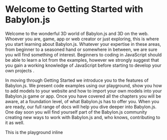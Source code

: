 # Welcome to Getting Started with Babylon.js

Welcome to the wonderful 3D world of Babylon.js and 3D on the web. Whoever you are, game, app or web creator or just exploring, this is where you start learning about Babylon.js. Whatever your expertise in these areas, from beginner to a seasoned hand or somewhere in between, we are sure you will find something of interest. Beginners to coding in JavaScript should be able to learn a lot from the examples, however we strongly suggest that you gain a working knowledge of JavaScript before starting to develop your own projects .

In moving through Getting Started we introduce you to the features of Babylon.js. We present code examples using our playground, show you how to add models to your website and how to import your own models into your Babylon.js game or app.  Once you have covered all the chapters you will be aware, at a foundation level, of what Babylon.js has to offer you. When you are ready, our full range of docs will help you dive deeper into Babylon.js. One day soon you will find yourself part of the Babylon.js community creating new ways to work with Babylon.js and, who knows, contributing to it as well.

<Playground id="#QYFDDP#1" title="Test long title what the heck" description="Description Test" image="/img/babylon101/meshes1.jpg"/>
<Playground id="#BCU1XR#0" title="Test 2" description="Description Test 2" image="/img/babylon101/pilotL.jpg"/>

<nme id="#BCU1XR#0" title="Test 2" description="Description Test 2" image="/img/babylon101/pilotL.jpg"/>

This is the playground <Playground id="#BCU1XR#1" title="Test 3" description="Description Test 3" image="/img/babylon101/pilotL.jpg"/> inline